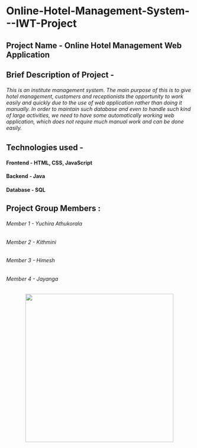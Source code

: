 # Online-Hotel-Management-System---IWT-Project

## Project Name - Online Hotel Management Web Application

## Brief Description of Project - 
###### This is an institute management system. The main purpose of this is to give hotel management, customers and receptionists the opportunity to work easily and quickly due to the use of web application rather than doing it manually. In order to maintain such database and even to handle such kind of large activities, we need to have some automatically working web application, which does not require much manual work and can be done easily.

## Technologies used - 
####                     Frontend - HTML, CSS, JavaScript 
####                     Backend  - Java
####                     Database - SQL


## Project Group Members :
###### Member 1 - Yuchira Athukorala
###### Member 2 - Kithmini
###### Member 3 - Himesh
###### Member 4 - Jayanga

 <p align="center"><a href="https://laravel.com" target="_blank"><img src="https://www.freepnglogos.com/uploads/php-logo-png/php-logo-html-css-php-mysql-logo-png-transparent-14.png" width="400"></a></p>


